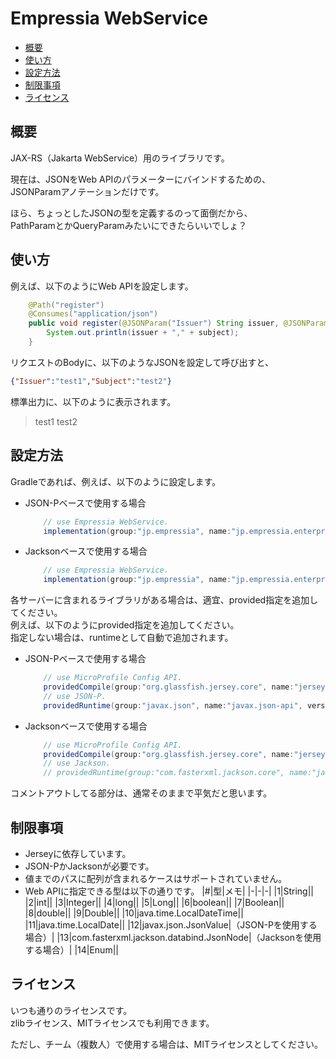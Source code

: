 # Empressia WebService

* [概要](#概要)
* [使い方](#使い方)
* [設定方法](#設定方法)
* [制限事項](#制限事項)
* [ライセンス](#ライセンス)

## 概要

JAX-RS（Jakarta WebService）用のライブラリです。  

現在は、JSONをWeb APIのパラメーターにバインドするための、  
JSONParamアノテーションだけです。  

ほら、ちょっとしたJSONの型を定義するのって面倒だから、  
PathParamとかQueryParamみたいにできたらいいでしょ？  

## 使い方

例えば、以下のようにWeb APIを設定します。  

```java
	@Path("register")
	@Consumes("application/json")
	public void register(@JSONParam("Issuer") String issuer, @JSONParam("Subject") String subject) {
		System.out.println(issuer + "," + subject);
	}
```

リクエストのBodyに、以下のようなJSONを設定して呼び出すと、  

```json
{"Issuer":"test1","Subject":"test2"}
```

標準出力に、以下のように表示されます。  

> test1 test2

## 設定方法

Gradleであれば、例えば、以下のように設定します。  

* JSON-Pベースで使用する場合
	```groovy
		// use Empressia WebService.
		implementation(group:"jp.empressia", name:"jp.empressia.enterprise.ws.jersey.jsonp", version:"1.1.0");
	```

* Jacksonベースで使用する場合
	```groovy
		// use Empressia WebService.
		implementation(group:"jp.empressia", name:"jp.empressia.enterprise.ws.jersey.jackson", version:"1.1.0");
	```

各サーバーに含まれるライブラリがある場合は、適宜、provided指定を追加してください。  
例えば、以下のようにprovided指定を追加してください。  
指定しない場合は、runtimeとして自動で追加されます。  

* JSON-Pベースで使用する場合
	```groovy
		// use MicroProfile Config API.
		providedCompile(group:"org.glassfish.jersey.core", name:"jersey-server", version:"2.29.1");
		// use JSON-P.
		providedRuntime(group:"javax.json", name:"javax.json-api", version:"1.1.4");
	```

* Jacksonベースで使用する場合
	```groovy
		// use MicroProfile Config API.
		providedCompile(group:"org.glassfish.jersey.core", name:"jersey-server", version:"2.29.1");
		// use Jackson.
		// providedRuntime(group:"com.fasterxml.jackson.core", name:"jackson-databind", version:"2.10.0");
	```

コメントアウトしてる部分は、通常そのままで平気だと思います。  

## 制限事項

* Jerseyに依存しています。
* JSON-PかJacksonが必要です。  
* 値までのパスに配列が含まれるケースはサポートされていません。
* Web APIに指定できる型は以下の通りです。
	|#|型|メモ|
	|-|-|-|
	|1|String||
	|2|int||
	|3|Integer||
	|4|long||
	|5|Long||
	|6|boolean||
	|7|Boolean||
	|8|double||
	|9|Double||
	|10|java.time.LocalDateTime||
	|11|java.time.LocalDate||
	|12|javax.json.JsonValue|（JSON-Pを使用する場合）|
	|13|com.fasterxml.jackson.databind.JsonNode|（Jacksonを使用する場合）|
	|14|Enum||

## ライセンス

いつも通りのライセンスです。  
zlibライセンス、MITライセンスでも利用できます。  

ただし、チーム（複数人）で使用する場合は、MITライセンスとしてください。  
